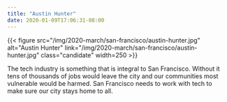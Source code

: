 ```yaml
---
title: "Austin Hunter"
date: 2020-01-09T17:06:31-08:00
---
```


{{< figure src="/img/2020-march/san-francisco/austin-hunter.jpg"
           alt="Austin Hunter"
           link="/img/2020-march/san-francisco/austin-hunter.jpg"
           class="candidate"
           width=250
           >}}

The tech industry is something that is integral to San Francisco.
Without it tens of thousands of jobs would leave the city and our
communities most vulnerable would be harmed. San Francisco needs to work
with tech to make sure our city stays home to all.
